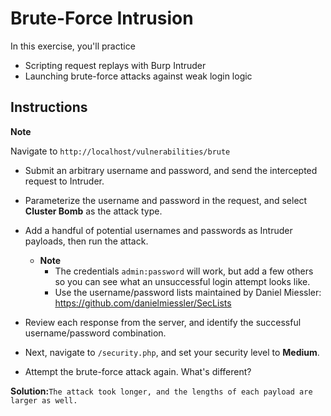 # Brute-Force Intrusion

In this exercise, you'll practice
- Scripting request replays with Burp Intruder
- Launching brute-force attacks against weak login logic

## Instructions

**Note**

Navigate to `http://localhost/vulnerabilities/brute`

- Submit an arbitrary username and password, and send the intercepted request to Intruder.

- Parameterize the username and password in the request, and select **Cluster Bomb** as the attack type.

- Add a handful of potential usernames and passwords as Intruder payloads, then run the attack.
  - **Note**
    - The credentials `admin:password` will work, but add a few others so you can see what an unsuccessful login attempt looks like.
    - Use the username/password lists maintained by Daniel Miessler: <https://github.com/danielmiessler/SecLists>

- Review each response from the server, and identify the successful username/password combination.

- Next, navigate to `/security.php`, and set your security level to **Medium**. 

- Attempt the brute-force attack again. What's different?

**Solution:**`The attack took longer, and the lengths of each payload are larger as well.` 
